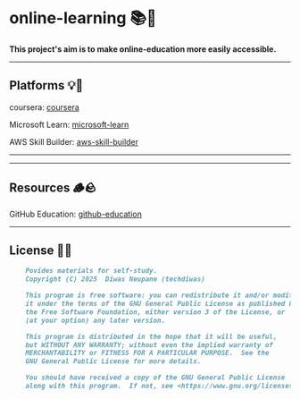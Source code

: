 # online-learning 📚🎒

**This project's aim is to make online-education more easily accessible.**

---

## Platforms 💡🔮

coursera:
[coursera](https://www.coursera.org)

Microsoft Learn:
[microsoft-learn](https://learn.microsoft.com)

AWS Skill Builder:
[aws-skill-builder](https://skillbuilder.aws)

---

---

## Resources 🪵🪨

GitHub Education:
[github-education](https://education.github.com)

---

## License 📝📃

```md
    Povides materials for self-study.
    Copyright (C) 2025  Diwas Neupane (techdiwas)

    This program is free software: you can redistribute it and/or modify
    it under the terms of the GNU General Public License as published by
    the Free Software Foundation, either version 3 of the License, or
    (at your option) any later version.

    This program is distributed in the hope that it will be useful,
    but WITHOUT ANY WARRANTY; without even the implied warranty of
    MERCHANTABILITY or FITNESS FOR A PARTICULAR PURPOSE.  See the
    GNU General Public License for more details.

    You should have received a copy of the GNU General Public License
    along with this program.  If not, see <https://www.gnu.org/licenses/>.
```
